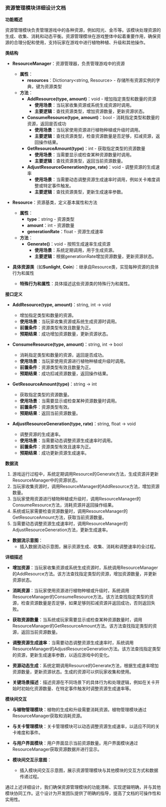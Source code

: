 ### 资源管理模块详细设计文档

**功能概述**

资源管理模块负责管理游戏中的各种资源，例如阳光、金币等。该模块处理资源的生成、收集、消耗和动态平衡。资源管理模块在游戏整体中起着重要作用，确保资源的合理分配和使用，支持玩家在游戏中进行植物种植、升级和其他操作。

**类结构**

- **ResourceManager**：资源管理器，负责管理游戏中的资源
  - **属性**：
    - **resources**：Dictionary<string, Resource> - 存储所有资源实例的字典，键为资源类型
  - **方法**：
    - **AddResource(type, amount)**：void - 增加指定类型和数量的资源
      - **使用场景**：当玩家收集资源或系统生成资源时调用。
      - **主要逻辑**：查找资源类型，增加资源数量，更新资源状态。
    - **ConsumeResource(type, amount)**：bool - 消耗指定类型和数量的资源，返回是否成功
      - **使用场景**：当玩家使用资源进行植物种植或升级时调用。
      - **主要逻辑**：查找资源类型，检查资源数量是否足够，扣减资源，返回操作结果。
    - **GetResourceAmount(type)**：int - 获取指定类型的资源数量
      - **使用场景**：当需要显示或检查某种资源数量时调用。
      - **主要逻辑**：查找资源类型，返回当前资源数量。
    - **AdjustResourceGeneration(type, rate)**：void - 调整资源的生成速率
      - **使用场景**：当需要动态调整资源生成速率时调用，例如关卡难度调整或特定事件触发。
      - **主要逻辑**：查找资源类型，更新生成速率参数。

- **Resource**：资源基类，定义基本属性和方法
  - **属性**：
    - **type**：string - 资源类型
    - **amount**：int - 资源数量
    - **generationRate**：float - 资源生成速率
  - **方法**：
    - **Generate()**：void - 按照生成速率生成资源
      - **使用场景**：系统定期调用，用于生成资源。
      - **主要逻辑**：根据generationRate增加资源数量，更新资源状态。

- **具体资源类**（如**Sunlight**, **Coin**）：继承自Resource类，实现每种资源的具体行为和属性
  - **特殊行为和属性**：具体描述这些资源类的特殊行为和属性。

**接口定义**

- **AddResource(type, amount)**：string, int -> void
  - 增加指定类型和数量的资源。
  - **使用场景**：当玩家收集资源或系统生成资源时调用。
  - **前置条件**：资源类型有效且数量为正。
  - **预期结果**：成功增加资源数量，更新资源状态。

- **ConsumeResource(type, amount)**：string, int -> bool
  - 消耗指定类型和数量的资源，返回是否成功。
  - **使用场景**：当玩家使用资源进行植物种植或升级时调用。
  - **前置条件**：资源类型有效且数量为正。
  - **预期结果**：成功扣减资源数量，返回操作结果。

- **GetResourceAmount(type)**：string -> int
  - 获取指定类型的资源数量。
  - **使用场景**：当需要显示或检查某种资源数量时调用。
  - **前置条件**：资源类型有效。
  - **预期结果**：返回当前资源数量。

- **AdjustResourceGeneration(type, rate)**：string, float -> void
  - 调整资源的生成速率。
  - **使用场景**：当需要动态调整资源生成速率时调用。
  - **前置条件**：资源类型有效且速率为正。
  - **预期结果**：成功更新资源生成速率。

**数据流**

1. 游戏运行过程中，系统定期调用Resource的Generate方法，生成资源并更新ResourceManager中的资源状态。
2. 当玩家收集资源时，调用ResourceManager的AddResource方法，增加资源数量。
3. 当玩家使用资源进行植物种植或升级时，调用ResourceManager的ConsumeResource方法，消耗资源并返回操作结果。
4. 系统或玩家需要检查资源数量时，调用ResourceManager的GetResourceAmount方法，获取当前资源数量。
5. 当需要动态调整资源生成速率时，调用ResourceManager的AdjustResourceGeneration方法，更新生成速率。

- **数据流示意图**：
  - 插入数据流动示意图，展示资源生成、收集、消耗和调整速率的全过程。

**详细描述**

- **增加资源**：当玩家收集资源或系统生成资源时，系统调用ResourceManager的AddResource方法。该方法查找指定类型的资源，增加资源数量，并更新资源状态。

- **消耗资源**：当玩家使用资源进行植物种植或升级时，系统调用ResourceManager的ConsumeResource方法。该方法查找指定类型的资源，检查资源数量是否足够，如果足够则扣减资源并返回成功，否则返回失败。

- **获取资源数量**：当系统或玩家需要显示或检查某种资源数量时，调用ResourceManager的GetResourceAmount方法。该方法查找指定类型的资源，返回当前资源数量。

- **调整资源生成速率**：当需要动态调整资源生成速率时，系统调用ResourceManager的AdjustResourceGeneration方法。该方法查找指定类型的资源，更新生成速率参数，以适应游戏中的变化。

- **资源动态生成**：系统定期调用Resource的Generate方法，根据生成速率增加资源数量，更新资源状态。生成的资源可以供玩家收集和使用。

- **关键场景描述**：描述资源在不同场景下的具体行为和处理逻辑，例如在关卡开始时初始化资源数量、在特定事件触发时调整资源生成速率等。

**模块间交互**

- **与植物管理模块**：植物的生成和升级需要消耗资源。植物管理模块通过ResourceManager获取和消耗资源。
- **与关卡管理模块**：关卡管理模块可以动态调整资源生成速率，以适应不同的关卡难度和事件。
- **与用户界面模块**：用户界面显示当前资源数量。用户界面模块通过ResourceManager获取资源数据并进行显示。

- **模块间交互示意图**：
  - 插入模块间交互示意图，展示资源管理模块与其他模块的交互方式和数据传递过程。

通过上述详细设计，我们确保资源管理模块的功能清晰、实现逻辑明确，并与其他模块协同工作。这个设计为开发团队提供了明确的指导，提高了文档的可操作性和实用性。
